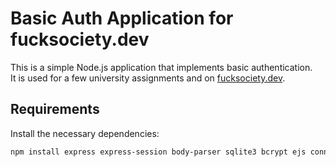 # Basic Auth Application for fucksociety.dev

This is a simple Node.js application that implements basic authentication.  
It is used for a few university assignments and on [fucksociety.dev](http://fucksociety.dev).

## Requirements

Install the necessary dependencies:

```bash
npm install express express-session body-parser sqlite3 bcrypt ejs connect-sqlite3
